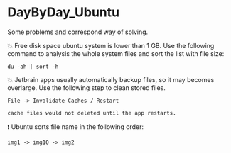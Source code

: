 # DayByDay_Ubuntu

Some problems and correspond way of solving.

:collision: Free disk space ubuntu system is lower than 1 GB. Use the following command to analysis the whole system files and sort the list with file size:

    du -ah | sort -h

 :collision: Jetbrain apps usually automatically backup files, so it may becomes overlarge. Use the following step to clean stored files.

 	File -> Invalidate Caches / Restart

 	cache files would not deleted until the app restarts.
    
:exclamation: Ubuntu sorts file name in the following order:

    img1 -> img10 -> img2
